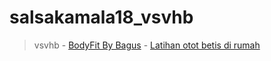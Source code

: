 # salsakamala18_vsvhb
> vsvhb - [BodyFit By Bagus](https://m.youtube.com/@BodyFitByBagus) - [Latihan otot betis di rumah](https://youtu.be/PQvO0PsBCIg)
